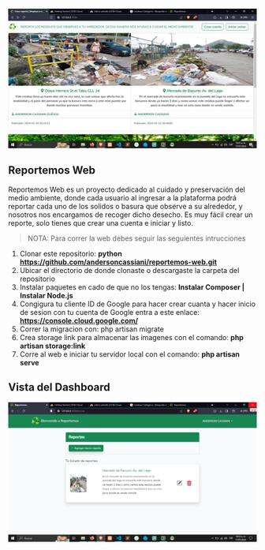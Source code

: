 <p align="center"><a href="https://reportemosweb.reportemos-web.website/" target="_blank"><img src="https://github.com/andersoncassiani/reportemos-web/blob/main/public/img/pagina-principal.png" width="990" alt="Reportemos Web"></a></p>

## Reportemos Web


Reportemos Web es un proyecto dedicado al cuidado y preservación del medio ambiente, donde cada usuario al ingresar a la plataforma podrá reportar cada uno de los solidos o basura que observe a su alrededor, y nosotros nos encargamos de recoger dicho desecho. Es muy fácil crear un reporte, solo tienes que crear una cuenta e iniciar y listo.

> NOTA:
>Para correr la web debes seguir las seguientes intrucciones
>


1. Clonar este repositorio: <b> python https://github.com/andersoncassiani/reportemos-web.git </b>
2. Ubicar el directorio de donde clonaste o descargaste la carpeta del repositorio
3. Instalar paquetes  en cado de que no los tengas: <b> Instalar Composer | Instalar Node.js </b>
4. Congigura tu cliente ID de Google para hacer crear cuanta y hacer inicio de sesion con tu cuenta de Google entra a este enlace: <b> https://console.cloud.google.com/ </b>
5. Correr la migracion con:  php artisan migrate
6. Crea storage link para almacenar las imagenes con el comando: <b> php artisan storage:link </b>
7. Corre al web e iniciar tu servidor local con el comando: <b> php artisan serve </b>

## Vista del Dashboard
<img src="https://github.com/andersoncassiani/reportemos-web/blob/main/public/img/pagina-home.png" width="990" alt="Reportemos Web">


